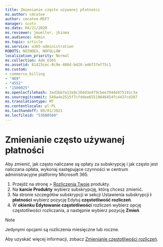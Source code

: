 ```yaml
---
title: Zmienianie często używanej płatności
ms.author: cmcatee
author: cmcatee-MSFT
manager: scotv
ms.date: 04/21/2020
ms.reviewer: jmueller, jkinma
ms.audience: Admin
ms.topic: article
ms.service: o365-administration
ROBOTS: NOINDEX, NOFOLLOW
localization_priority: Normal
ms.collection: Adm_O365
ms.assetid: 81423cec-8c9e-408d-bd26-a46f37ef75c1
ms.custom:
- commerce_billing
- "469"
- "4552"
- "1500025"
ms.openlocfilehash: 3ad1bb7a13a9c26dd3e4f9cbee7944e975191c3a
ms.sourcegitcommit: 540a4e2515f7cfddee65519046454fc4437cd287
ms.translationtype: MT
ms.contentlocale: pl-PL
ms.lasthandoff: 08/01/2021
ms.locfileid: "53680560"
---
```

# <a name="change-how-often-you-pay"></a>Zmienianie często używanej płatności

Aby zmienić, jak często naliczane są opłaty za subskrypcję i jak często jest naliczana opłata, wykonaj następujące czynności w centrum administracyjne platformy Microsoft 365.

1. Przejdź na stronę  >  [Rozliczenia Twoje](https://go.microsoft.com/fwlink/p/?linkid=842054) produkty.
2. Na **karcie Produkty** wybierz subskrypcję, którą chcesz zmienić.
3. Na stronie szczegółów subskrypcji w sekcji Ustawienia subskrypcji **i płatności** wybierz pozycję Edytuj **częstotliwość rozliczeń**.
4. W **okienku Edytowanie częstotliwości** rozliczeń wybierz opcję częstotliwości rozliczania, a następnie wybierz pozycję **Zmień**.

> [!NOTE]
> Jedynymi opcjami są rozliczenia miesięczne lub roczne.

Aby uzyskać więcej informacji, zobacz [Zmienianie częstotliwości rozliczeń](/microsoft-365/commerce/billing-and-payments/change-payment-frequency).